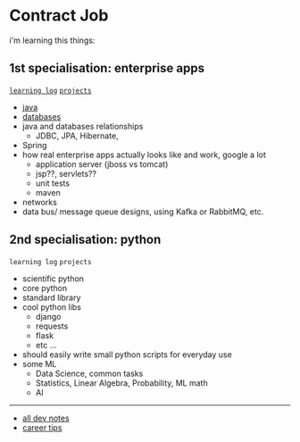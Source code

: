 # Contract Job
i'm learning this things:

## 1st specialisation: enterprise apps
[`learning log`](learning-log.md) [`projects`](projects)

- [java](../dev/java)
- [databases](../dev/databases)
- java and databases relationships
    - JDBC, JPA, Hibernate, 
- Spring
- how real enterprise apps actually looks like and work, google a lot
    - application server (jboss vs tomcat)
    - jsp??, servlets??
    - unit tests
    - maven
- networks
- data bus/ message queue designs, using Kafka or RabbitMQ, etc. 

## 2nd specialisation: python
`learning log` `projects`
- scientific python
- core python
- standard library
- cool python libs
    - django
    - requests
    - flask
    - etc ...
- should easily write small python scripts for everyday use
- some ML
    - Data Science, common tasks
    - Statistics, Linear Algebra, Probability, ML math
    - AI

---

- [all dev notes](../dev)
- [career tips](career-tips.md)
